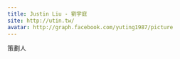 ```yaml
---
title: Justin Liu - 劉宇庭
site: http://utin.tw/
avatar: http://graph.facebook.com/yuting1987/picture
---
```


策劃人
